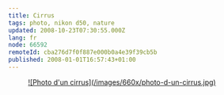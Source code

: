 ```yaml
---
title: Cirrus
tags: photo, nikon d50, nature
updated: 2008-10-23T07:30:55.000Z
lang: fr
node: 66592
remoteId: cba276d7f0f887e000b0a4e39f39cb5b
published: 2008-01-01T16:57:43+01:00
---
```

<figure class="object-center"><a href="/images/photo-d-un-cirrus.jpg">![Photo d'un cirrus](/images/660x/photo-d-un-cirrus.jpg)
</a></figure>

